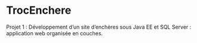 # TrocEnchere
Projet 1 : Développement d’un site d’enchères sous Java EE et SQL Server : application web organisée en couches.
